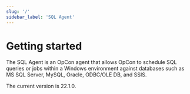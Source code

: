 ```yaml
---
slug: '/'
sidebar_label: 'SQL Agent'
---
```


# Getting started

The SQL Agent is an OpCon agent that allows OpCon to schedule SQL queries or jobs within a Windows environment against databases such as MS SQL Server, MySQL, Oracle, ODBC/OLE DB, and SSIS.

The current version is 22.1.0.
